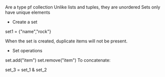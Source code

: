 Are a type pf collection
Unlike lists and tuples, they are unordered
Sets only have unique elements

- Create a set

set1 = {"name","rock"}

When the set is created, duplicate items will not be present.

- Set operations

set.add("item")
set.remove("item")
To concatenate:

set_3 = set_1 & set_2

